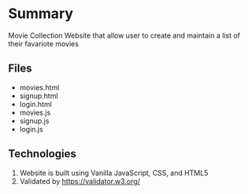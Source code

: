 # Summary

Movie Collection Website that allow user to create and maintain a list of their favariote movies

## Files
- movies.html
- signup.html
- login.html
- movies.js
- signup.js
- login.js

## Technologies 
1. Website is built using Vanilla JavaScript, CSS, and HTML5 
2. Validated by https://validator.w3.org/
